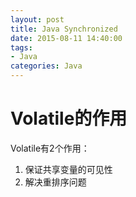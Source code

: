 ```yaml
---
layout: post
title: Java Synchronized
date: 2015-08-11 14:40:00
tags:
- Java
categories: Java
---
```


# Volatile的作用
Volatile有2个作用：
1. 保证共享变量的可见性
2. 解决重排序问题

